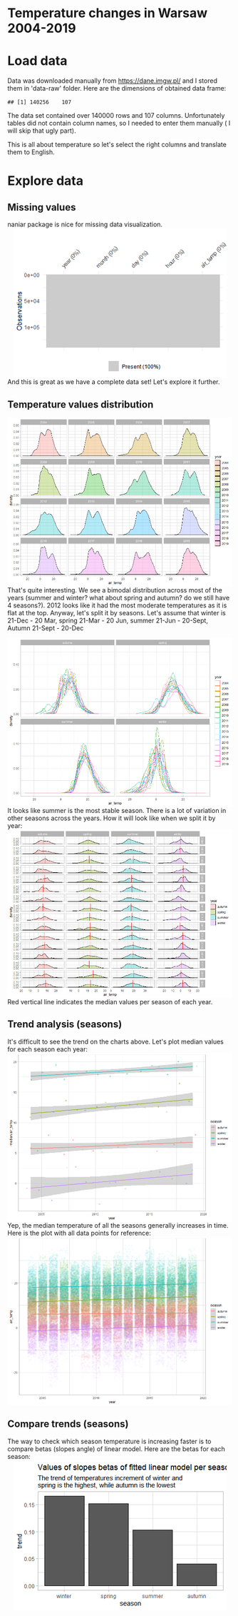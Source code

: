 Temperature changes in Warsaw 2004-2019
================

Load data
=========

Data was downloaded manually from <https://dane.imgw.pl/> and I stored them in 'data-raw' folder. Here are the dimensions of obtained data frame:

    ## [1] 140256    107

The data set contained over 140000 rows and 107 columns. Unfortunately tables did not contain column names, so I needed to enter them manually ( I will skip that ugly part).

This is all about temperature so let's select the right columns and translate them to English.

Explore data
============

Missing values
--------------

naniar package is nice for missing data visualization. <img src="temp_waw_eda_files/figure-markdown_github/unnamed-chunk-5-1.png" style="display: block; margin: auto;" /> And this is great as we have a complete data set! Let's explore it further.

Temperature values distribution
-------------------------------

<img src="temp_waw_eda_files/figure-markdown_github/unnamed-chunk-6-1.png" style="display: block; margin: auto;" /> That's quite interesting. We see a bimodal distribution across most of the years (summer and winter? what about spring and autumn? do we still have 4 seasons?). 2012 looks like it had the most moderate temperatures as it is flat at the top. Anyway, let's split it by seasons. Let's assume that winter is 21-Dec - 20 Mar, spring 21-Mar - 20 Jun, summer 21-Jun - 20-Sept, Autumn 21-Sept - 20-Dec

<img src="temp_waw_eda_files/figure-markdown_github/unnamed-chunk-7-1.png" style="display: block; margin: auto;" /> It looks like summer is the most stable season. There is a lot of variation in other seasons across the years. How it will look like when we split it by year: <img src="temp_waw_eda_files/figure-markdown_github/unnamed-chunk-8-1.png" style="display: block; margin: auto;" /> Red vertical line indicates the median values per season of each year.

Trend analysis (seasons)
------------------------

It's difficult to see the trend on the charts above. Let's plot median values for each season each year: <img src="temp_waw_eda_files/figure-markdown_github/unnamed-chunk-9-1.png" style="display: block; margin: auto;" /> Yep, the median temperature of all the seasons generally increases in time. Here is the plot with all data points for reference: <img src="temp_waw_eda_files/figure-markdown_github/unnamed-chunk-10-1.png" style="display: block; margin: auto;" />

Compare trends (seasons)
------------------------

The way to check which season temperature is increasing faster is to compare betas (slopes angle) of linear model. Here are the betas for each season: <img src="temp_waw_eda_files/figure-markdown_github/unnamed-chunk-11-1.png" style="display: block; margin: auto;" />
